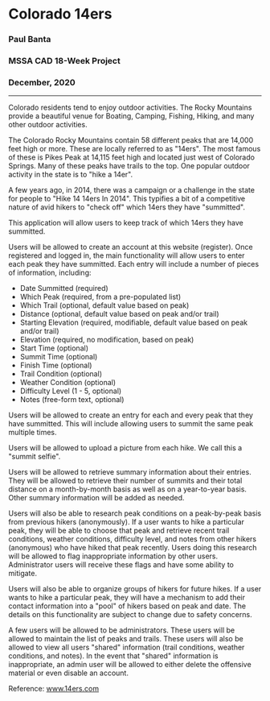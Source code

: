 # Colorado 14ers
### Paul Banta
### MSSA CAD 18-Week Project
### December, 2020
<hr>
Colorado residents tend to enjoy outdoor activities.
The Rocky Mountains provide a beautiful venue for Boating, Camping, Fishing, Hiking, and many other outdoor activities.

The Colorado Rocky Mountains contain 58 different peaks that are 14,000 feet high or more.
These are locally referred to as "14ers".
The most famous of these is Pikes Peak at 14,115 feet high and located just west of Colorado Springs.
Many of these peaks have trails to the top.
One popular outdoor activity in the state is to "hike a 14er".

A few years ago, in 2014, there was a campaign or a challenge in the state for people to "Hike 14 14ers In 2014".
This typifies a bit of a competitive nature of avid hikers to "check off" which 14ers they have "summitted".

This application will allow users to keep track of which 14ers they have summitted.

Users will be allowed to create an account at this website (register).
Once registered and logged in, the main functionality will allow users to enter each peak they have summitted.
Each entry will include a number of pieces of information, including:
* Date Summitted (required)
* Which Peak (required, from a pre-populated list)
* Which Trail (optional, default value based on peak)
* Distance (optional, default value based on peak and/or trail)
* Starting Elevation (required, modifiable, default value based on peak and/or trail)
* Elevation (required, no modification, based on peak)
* Start Time (optional)
* Summit Time (optional)
* Finish Time (optional)
* Trail Condition (optional)
* Weather Condition (optional)
* Difficulty Level (1 - 5, optional)
* Notes (free-form text, optional)

Users will be allowed to create an entry for each and every peak that they have summitted.
This will include allowing users to summit the same peak multiple times.

Users will be allowed to upload a picture from each hike.
We call this a "summit selfie".

Users will be allowed to retrieve summary information about their entries.
They will be allowed to retrieve their number of summits and their total distance on a month-by-month basis as well as on a year-to-year basis.
Other summary information will be added as needed.

Users will also be able to research peak conditions on a peak-by-peak basis from previous hikers (anonymously).
If a user wants to hike a particular peak, they will be able to choose that peak and retrieve recent trail conditions, weather conditions, difficulty level, and notes from other hikers (anonymous) who have hiked that peak recently.
Users doing this research will be allowed to flag inappropriate information by other users.
Administrator users will receive these flags and have some ability to mitigate.

Users will also be able to organize groups of hikers for future hikes.
If a user wants to hike a particular peak, they will have a mechanism to add their contact information into a "pool" of hikers based on peak and date.
The details on this functionality are subject to change due to safety concerns.

A few users will be allowed to be administrators.
These users will be allowed to maintain the list of peaks and trails.
These users will also be allowed to view all users "shared" information (trail conditions, weather conditions, and notes).
In the event that "shared" information is inappropriate, an admin user will be allowed to either delete the offensive material or even disable an account.

Reference: www.14ers.com
